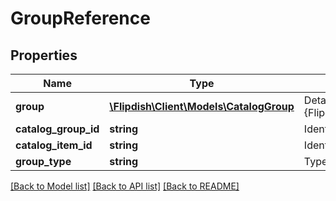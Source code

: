 # GroupReference

## Properties
Name | Type | Description | Notes
------------ | ------------- | ------------- | -------------
**group** | [**\Flipdish\\Client\Models\CatalogGroup**](CatalogGroup.md) | Details of the referenced {Flipdish.PublicModels.V1.Catalog.Products.Product} | [optional] 
**catalog_group_id** | **string** | Identifier of the ProductId to use as SubProduct | 
**catalog_item_id** | **string** | Identifier of the ProductId to use as SubProduct | [optional] 
**group_type** | **string** | Type of the SupProduct | 

[[Back to Model list]](../README.md#documentation-for-models) [[Back to API list]](../README.md#documentation-for-api-endpoints) [[Back to README]](../README.md)


